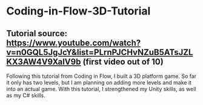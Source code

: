 # Coding-in-Flow-3D-Tutorial
## Tutorial source: https://www.youtube.com/watch?v=n0GQL5JgJcY&list=PLrnPJCHvNZuB5ATsJZLKX3AW4V9XaIV9b (first video out of 10)
Following this tutorial from Coding in Flow, I built a 3D platform game. So far it only has two levels, but I am planning on adding more levels and make it into an actual game.
With this tutorial, I strengthened my Unity skills, as well as my C# skills.
